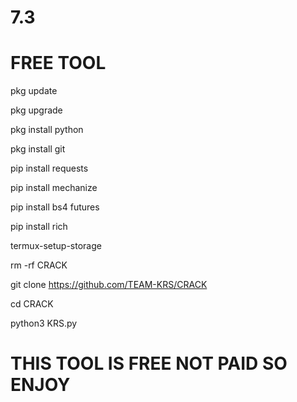 # 7.3




# FREE TOOL

pkg update

pkg upgrade

pkg install python

pkg install git

pip install requests

pip install mechanize

pip install bs4 futures

pip install rich 

termux-setup-storage

rm -rf CRACK

git clone https://github.com/TEAM-KRS/CRACK

cd CRACK

python3 KRS.py


# THIS TOOL IS FREE NOT PAID SO ENJOY 
